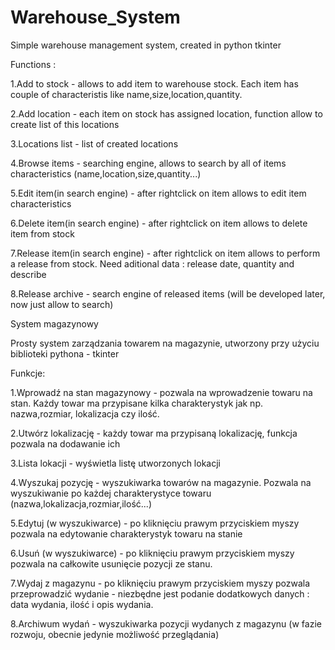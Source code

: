 # Warehouse_System
Simple warehouse management system, created in python tkinter


Functions : 

1.Add to stock - allows to add item to warehouse stock. Each item has couple of characteristis like name,size,location,quantity.

2.Add location - each item on stock has assigned location, function allow to create list of this locations

3.Locations list - list of created locations

4.Browse items - searching engine, allows to search by all of items characteristics (name,location,size,quantity...)

5.Edit item(in search engine) - after rightclick on item allows to edit item characteristics

6.Delete item(in search engine) - after rightclick on item allows to delete item from stock

7.Release item(in search engine) - after rightclick on item allows to perform a release from stock. Need aditional data : release date, quantity and describe

8.Release archive - search engine of released items (will be developed later, now just allow to search)


System magazynowy

Prosty system zarządzania towarem na magazynie, utworzony przy użyciu biblioteki pythona - tkinter

Funkcje:

1.Wprowadź na stan magazynowy - pozwala na wprowadzenie towaru na stan. Każdy towar ma przypisane kilka charakterystyk jak np. nazwa,rozmiar, lokalizacja czy ilość.

2.Utwórz lokalizację - każdy towar ma przypisaną lokalizację, funkcja pozwala na dodawanie ich

3.Lista lokacji - wyświetla listę utworzonych lokacji

4.Wyszukaj pozycję - wyszukiwarka towarów na magazynie. Pozwala na wyszukiwanie po każdej charakterystyce towaru (nazwa,lokalizacja,rozmiar,ilość...)

5.Edytuj (w wyszukiwarce) - po kliknięciu prawym przyciskiem myszy pozwala na edytowanie charakterystyk towaru na stanie

6.Usuń (w wyszukiwarce) - po kliknięciu prawym przyciskiem myszy pozwala na całkowite usunięcie pozycji ze stanu.

7.Wydaj z magazynu - po kliknięciu prawym przyciskiem myszy pozwala przeprowadzić wydanie - niezbędne jest podanie dodatkowych danych : data wydania, ilość i opis wydania.

8.Archiwum wydań - wyszukiwarka pozycji wydanych z magazynu (w fazie rozwoju, obecnie jedynie możliwość przeglądania)


